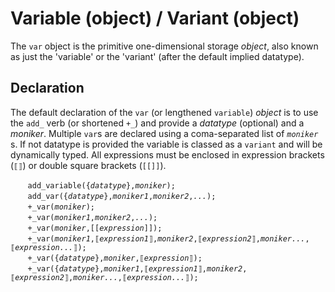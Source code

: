 # Variable (object) / Variant (object)
The `var` object is the primitive one-dimensional storage *object*, also known as just the 'variable' or the 'variant' (after the default implied datatype).

<a name="declare"></a>
## Declaration
The default declaration of the `var` (or lengthened `variable`) *object* is to use the `add_` verb (or shortened `+_`) and provide a *datatype* (optional) and a *moniker*. Multiple `var`s are declared using a coma-separated list of *`moniker`* s. If not datatype is provided the variable is classed as a `variant` and will be dynamically typed.  All expressions must be enclosed in expression brackets (`⟦⟧`) or double square brackets (`[[]]`).

&nbsp;&nbsp;&nbsp;&nbsp;&nbsp;&nbsp; `add_variable({`*`datatype`*`},`*`moniker`*`);`<br>
&nbsp;&nbsp;&nbsp;&nbsp;&nbsp;&nbsp; `add_var({`*`datatype`*`},`*`moniker1`*`,`*`moniker2`*`,`*`...`*`);`<br>
&nbsp;&nbsp;&nbsp;&nbsp;&nbsp;&nbsp; `+_var(`*`moniker`*`);`<br>
&nbsp;&nbsp;&nbsp;&nbsp;&nbsp;&nbsp; `+_var(`*`moniker1`*`,`*`moniker2`*`,`*`...`*`);`<br>
&nbsp;&nbsp;&nbsp;&nbsp;&nbsp;&nbsp; `+_var(`*`moniker`*`,[[`*`expression`*`]]);`<br>
&nbsp;&nbsp;&nbsp;&nbsp;&nbsp;&nbsp; `+_var(`*`moniker1`*`,⟦`*`expression1`*`⟧,`*`moniker2`*`,⟦`*`expression2`*`⟧,`*`moniker...`*`,⟦`*`expression...`*`⟧);`<br>
&nbsp;&nbsp;&nbsp;&nbsp;&nbsp;&nbsp; `+_var({`*`datatype`*`},`*`moniker`*`,⟦`*`expression`*`⟧);`<br>
&nbsp;&nbsp;&nbsp;&nbsp;&nbsp;&nbsp; `+_var({`*`datatype`*`},`*`moniker1`*`,⟦`*`expression1`*`⟧,`*`moniker2`*`,⟦`*`expression2`*`⟧,`*`moniker...`*`,⟦`*`expression...`*`⟧);`

